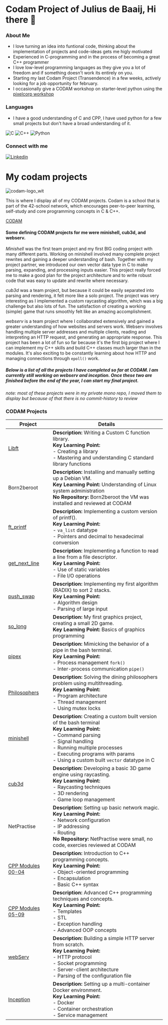# Codam Project of Julius de Baaij, Hi there 👋

### About Me
 - I love turning an idea into funtional code, thinking about the implementation of projects and code-ideas gets me higly motivated
 - Experienced in C-programming and in the process of becoming a great C++ programmer
 - I love low-level programming languages as they give you a lot of freedom and if something doesn't work its entirely on you.
 - Starting my last Codam Project (Transendence) in a few weeks, actively looking for a job opportunity for february.
 - I occasionally give a CODAM workshop on starter-level python using the [pixelcorp workshop](https://github.com/pixelcorp-nl/canvas.edu)

### Languages
- I have a good understanding of C and CPP, I have used python for a few small projects but don't have a broad understanding of it.

![C](https://img.shields.io/badge/c-%2300599C.svg?style=for-the-badge&logo=c&logoColor=white)
![C++](https://img.shields.io/badge/c++-%2300599C.svg?style=for-the-badge&logo=c%2B%2B&logoColor=white)
![Python](https://img.shields.io/badge/python-3670A0?style=for-the-badge&logo=python&logoColor=ffdd54)

### Connect with me

[![Linkedin](https://img.shields.io/badge/linkedin-%230077B5.svg?style=for-the-badge&logo=linkedin&logoColor=white)](https://www.linkedin.com/in/julius-de-baaij-44a02a215/)  


# My codam projects


![codam-logo_wit](https://github.com/user-attachments/assets/af5a5f93-228c-4835-9a29-6ebde5ec6fe7)


This is where I display all of my CODAM projects. Codam is a school that is part of the 42-school network, which encourages peer-to-peer learning, self-study and core programming concepts in C & C++.

[CODAM](https://www.codam.nl/)

#### Some defining CODAM projects for me were minishell, cub3d, and webserv.

*Minishell* was the first team project and my first BIG coding project with many different parts. Working on minishell involved many complete project rewrites and gaining a deeper understanding of bash. Together with my project partner, we introduced our own vector data type in C to make parsing, expanding, and processing inputs easier. This project really forced me to make a good plan for the project architecture and to write robust code that was easy to update and rewrite where necessary.

*cub3d* was a team project, but because it could be easily separated into parsing and rendering, it felt more like a solo project. The project was very interesting as I implemented a custom raycasting algorithm, which was a big challenge but also lots of fun. The satisfaction of creating a working (simple) game that runs smoothly felt like an amazing accomplishment.

*webserv* is a team project where I collaborated extensively and gained a greater understanding of how websites and servers work. Webserv involves handling multiple server addresses and multiple clients, reading and interpreting an HTTP request, and generating an appropriate response. This project has been a lot of fun so far because it's the first big project where I can implement my C++ skills and build C++ classes much larger than in the modules. It's also exciting to be constantly learning about how HTTP and managing connections through `epoll()` work.



##### Below is a list of all the projects I have completed so far at CODAM. I am currently still working on webserv and inception. Once these two are finished before the end of the year, I can start my final project.
*note: most of these projects were in my private mono repo, I moved them to display but because of that there is no commit-history to review*





### CODAM Projects

| Project        | Details                                                                 |
|--------------------|-------------------------------------------------------------------------|
| [Libft](https://github.com/Codam-jde-baai/ft_libft)              | **Description:** Writing a Custom C function library. <br> **Key Learning Point:**<br> - Creating a library<br> - Mastering and understanding C standard library functions |
| Born2beroot        | **Description:** Installing and manually setting up a Debian VM. <br> **Key Learning Point:** Understanding of Linux system administration <br> **No Repository:** Born2beroot the VM was installed and reviewed at CODAM |
| [ft_printf](https://github.com/Codam-jde-baai/ft_printf)          | **Description:** Implementing a custom version of printf(). <br> **Key Learning Point:**<br> - `va_list` datatype<br> - Pointers and decimal to hexadecimal conversion |
| [get_next_line](https://github.com/Codam-jde-baai/get_next_line)      | **Description:** Implementing a function to read a line from a file descriptor. <br> **Key Learning Point:**<br> - Use of static variables<br> - File I/O operations |
| [push_swap](https://github.com/Codam-jde-baai/push_swap)          | **Description:** Implementing my first algorithm (RADIX) to sort 2 stacks. <br> **Key Learning Point:**<br> - Algorithm design<br> - Parsing of large input |
| [so_long](https://github.com/Codam-jde-baai/so_long)            | **Description:** My first graphics project, creating a small 2D game. <br> **Key Learning Point:** Basics of graphics programming |
| [pipex](https://github.com/Codam-jde-baai/pipex)              | **Description:** Mimicking the behavior of a pipe in the bash terminal. <br> **Key Learning Point:**<br> - Process management `fork()`<br> - Inter-process communication `pipe()` |
| [Philosophers](https://github.com/Codam-jde-baai/Philosophers)       | **Description:** Solving the dining philosophers problem using multithreading. <br> **Key Learning Point:**<br> - Program architecture <br> - Thread management<br> - Using mutex locks |
| [minishell](https://github.com/Codam-jde-baai/minishell)          | **Description:** Creating a custom built version of the bash terminal <br> **Key Learning Point:**<br> - Command parsing<br> - Signal handling<br> - Running multiple processes<br> - Executing programs with params <br> - Using a custom built `vector` datatype in C |
| [cub3d](https://github.com/Codam-jde-baai/cub3D)              | **Description:** Developing a basic 3D game engine using raycasting. <br> **Key Learning Point:**<br> - Raycasting techniques<br> - 3D rendering<br> - Game loop management |
| NetPractise        | **Description:** Setting up basic network magic. <br> **Key Learning Point:**<br> - Network configuration<br> - IP addressing<br> - Routing <br> **No Repository:** NetPractise were small, no code, exercies reviewed at CODAM |
| [CPP Modules 00-04](https://github.com/Codam-jde-baai/CPP_modules_00-04)  | **Description:** Introduction to C++ programming concepts. <br> **Key Learning Point:**<br> - Object-oriented programming<br> - Encapsulation<br> - Basic C++ syntax |
| [CPP Modules 05-09](https://github.com/Codam-jde-baai/CPP_modules_05-09)  | **Description:** Advanced C++ programming techniques and concepts. <br> **Key Learning Point:**<br> - Templates<br> - STL<br> - Exception handling<br> - Advanced OOP concepts |
| [webServ](https://github.com/smclacke/webserv)  | **Description:** Building a simple HTTP server from scratch. <br> **Key Learning Point:**<br> - HTTP protocol<br> - Socket programming<br> - Server-client architecture<br> - Parsing of the configuration file |
| [Inception](https://github.com/Codam-jde-baai/Inception42)          | **Description:** Setting up a multi-container Docker environment. <br> **Key Learning Point:**<br> - Docker<br> - Container orchestration<br> - Service management |
